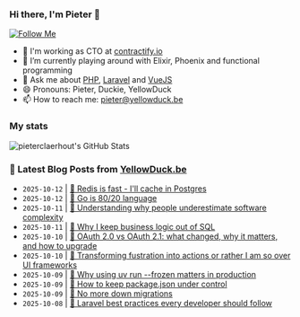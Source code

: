 ### Hi there, I'm Pieter 👋  
[![Follow Me](https://img.shields.io/github/followers/pieterclaerhout?label=Follow&style=social)](https://github.com/pieterclaerhout)

- 🏢 I'm working as CTO at [contractify.io](https://contractify.io)
- 🌱 I’m currently playing around with Elixir, Phoenix and functional programming
- 💬 Ask me about [PHP](https://php.net), [Laravel](http://laravel.com) and [VueJS](https://vuejs.org)
- 😄 Pronouns: Pieter, Duckie, YellowDuck
- 📫 How to reach me: pieter@yellowduck.be

### My stats

![pieterclaerhout's GitHub Stats](https://github-readme-stats.vercel.app/api?username=pieterclaerhout&show_icons=true&count_private=true&line_height=40)

### 📩 Latest Blog Posts from [YellowDuck.be](https://www.yellowduck.be/)
<!-- BLOG-POST-LIST:START -->
- `2025-10-12` | [🔗 Redis is fast - I&#39;ll cache in Postgres](https://www.yellowduck.be/posts/redis-is-fast-ill-cache-in-postgres)  
- `2025-10-12` | [🔗 Go is 80/20 language](https://www.yellowduck.be/posts/go-is-80-20-language)  
- `2025-10-11` | [🔗 Understanding why people underestimate software complexity](https://www.yellowduck.be/posts/understanding-why-people-underestimate-software-complexity)  
- `2025-10-11` | [🔗 Why I keep business logic out of SQL](https://www.yellowduck.be/posts/why-i-keep-business-logic-out-of-sql)  
- `2025-10-10` | [🔗 OAuth 2.0 vs OAuth 2.1: what changed, why it matters, and how to upgrade](https://www.yellowduck.be/posts/oauth-2-0-vs-oauth-2-1-what-changed-why-it-matters-and-how-to-upgrade)  
- `2025-10-10` | [🔗 Transforming fustration into actions or rather I am so over UI frameworks](https://www.yellowduck.be/posts/transforming-fustration-into-actions-or-rather-i-am-so-over-ui-frameworks-part-1)  
- `2025-10-09` | [🐥 Why using uv run --frozen matters in production](https://www.yellowduck.be/posts/why-using-uv-run-frozen-matters-in-production)  
- `2025-10-09` | [🔗 How to keep package.json under control](https://www.yellowduck.be/posts/how-to-keep-package-json-under-control)  
- `2025-10-09` | [🔗 No more down migrations](https://www.yellowduck.be/posts/no-more-down-migrations)  
- `2025-10-08` | [🐥 Laravel best practices every developer should follow](https://www.yellowduck.be/posts/laravel-best-practices-every-developer-should-follow)  

<!-- BLOG-POST-LIST:END -->
